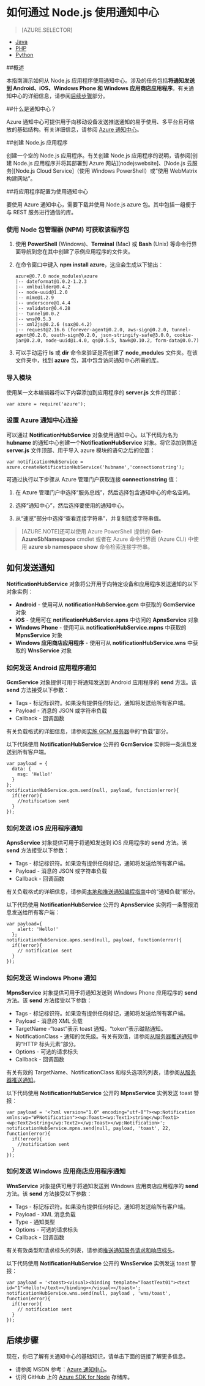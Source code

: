 <properties
	pageTitle="如何通过 Node.js 使用通知中心"
	description="了解如何使用通知中心从 Node.js 应用程序发送推送通知。"
	services="notification-hubs"
	documentationCenter="nodejs"
	authors="wesmc7777"
	manager="dwrede"
	editor=""/>

<tags
	ms.service="notification-hubs"
	ms.date="06/16/2015"
	wacn.date="11/02/2015"/>
	
	
	
	
	
# 如何通过 Node.js 使用通知中心

> [AZURE.SELECTOR]
- [Java](/documentation/articles/notification-hubs-java-backend-how-to)
- [PHP](/documentation/articles/notification-hubs-php-backend-how-to)
- [Python](/documentation/articles/notification-hubs-python-backend-how-to)

##概述

本指南演示如何从 Node.js 应用程序使用通知中心。涉及的任务包括**将通知发送到 Android、iOS、Windows Phone 和 Windows 应用商店应用程序**。有关通知中心的详细信息，请参阅[后续步骤](#next)部分。

##什么是通知中心？



Azure 通知中心可提供用于向移动设备发送推送通知的易于使用、多平台且可缩放的基础结构。有关详细信息，请参阅 [Azure 通知中心](http://msdn.microsoft.com/zh-cn/library/windowsazure/jj927170.aspx)。

##<a id="create"></a>创建 Node.js 应用程序

创建一个空的 Node.js 应用程序。有关创建 Node.js 应用程序的说明，请参阅[创建 Node.js 应用程序并将其部署到 Azure 网站][nodejswebsite]、[Node.js 云服务][Node.js Cloud Service]（使用 Windows PowerShell）或“使用 WebMatrix 构建网站”。

##<a id="config"></a>将应用程序配置为使用通知中心

要使用 Azure 通知中心，需要下载并使用 Node.js azure 包。其中包括一组便于与 REST 服务进行通信的库。

### 使用 Node 包管理器 (NPM) 可获取该程序包

1.  使用 **PowerShell** (Windows)、**Terminal** (Mac) 或 **Bash** (Unix) 等命令行界面导航到您在其中创建了示例应用程序的文件夹。

2.  在命令窗口中键入 **npm install azure**，这应会生成以下输出：

        azure@0.7.0 node_modules\azure
        |-- dateformat@1.0.2-1.2.3
        |-- xmlbuilder@0.4.2
        |-- node-uuid@1.2.0
        |-- mime@1.2.9
        |-- underscore@1.4.4
        |-- validator@0.4.28
        |-- tunnel@0.0.2
        |-- wns@0.5.3
        |-- xml2js@0.2.6 (sax@0.4.2)
        |-- request@2.16.6 (forever-agent@0.2.0, aws-sign@0.2.0, tunnel-agent@0.2.0, oauth-sign@0.2.0, json-stringify-safe@3.0.0, cookie-jar@0.2.0, node-uuid@1.4.0, qs@0.5.5, hawk@0.10.2, form-data@0.0.7)

3.  可以手动运行 **ls** 或 **dir** 命令来验证是否创建了 **node\_modules** 文件夹。在该文件夹中，找到 **azure** 包，其中包含访问通知中心所需的库。

### 导入模块

使用某一文本编辑器将以下内容添加到应用程序的 **server.js** 文件的顶部：

    var azure = require('azure');

### 设置 Azure 通知中心连接

可以通过 **NotificationHubService** 对象使用通知中心。以下代码为名为 **hubname** 的通知中心创建一个**NotificationHubService** 对象。将它添加到靠近 **server.js** 文件顶部、用于导入 azure 模块的语句之后的位置：

    var notificationHubService = azure.createNotificationHubService('hubname','connectionstring');

可通过执行以下步骤从 Azure 管理门户获取连接 **connectionstring** 值：

1.  在 Azure 管理门户中选择“服务总线”，然后选择包含通知中心的命名空间。

2.  选择“通知中心”，然后选择要使用的通知中心。

3.  从“速览”部分中选择“查看连接字符串”，并复制连接字符串值。

> [AZURE.NOTE]还可以使用 Azure PowerShell 提供的 **Get-AzureSbNamespace** cmdlet 或者在 Azure 命令行界面 (Azure CLI) 中使用 **azure sb namespace show** 命令检索连接字符串。

</div>

## <span id="send"></span></a>如何发送通知

**NotificationHubService** 对象将公开用于向特定设备和应用程序发送通知的以下对象实例：

-   **Android** - 使用可从 **notificationHubService.gcm** 中获取的 **GcmService** 对象
-   **iOS** - 使用可在 **notificationHubService.apns** 中访问的 **ApnsService** 对象
-   **Windows Phone** - 使用可从 **notificationHubService.mpns** 中获取的 **MpnsService** 对象
-   **Windows 应用商店应用程序** - 使用可从 **notificationHubService.wns** 中获取的 **WnsService** 对象

### 如何发送 Android 应用程序通知

**GcmService** 对象提供可用于将通知发送到 Android 应用程序的 **send** 方法。该 **send** 方法接受以下参数：

-   Tags - 标记标识符。如果没有提供任何标记，通知将发送给所有客户端。
-   Payload - 消息的 JSON 或字符串负载
-   Callback - 回调函数

有关负载格式的详细信息，请参阅[实施 GCM 服务器][实施 GCM 服务器]中的“负载”部分。

以下代码使用 **NotificationHubService** 公开的 **GcmService** 实例将一条消息发送到所有客户端。

    var payload = {
      data: {
        msg: 'Hello!'
      }
    };
    notificationHubService.gcm.send(null, payload, function(error){
      if(!error){
        //notification sent
      }
    });

### 如何发送 iOS 应用程序通知

**ApnsService** 对象提供可用于将通知发送到 iOS 应用程序的 **send** 方法。该 **send** 方法接受以下参数：

-   Tags - 标记标识符。如果没有提供任何标记，通知将发送给所有客户端。
-   Payload - 消息的 JSON 或字符串负载
-   Callback - 回调函数

有关负载格式的详细信息，请参阅[本地和推送通知编程指南][本地和推送通知编程指南]中的“通知负载”部分。

以下代码使用 **NotificationHubService** 公开的 **ApnsService** 实例将一条警报消息发送给所有客户端：

    var payload={ 
        alert: 'Hello!'
      };
    notificationHubService.apns.send(null, payload, function(error){
      if(!error){
        // notification sent
      }
    });

### 如何发送 Windows Phone 通知

**MpnsService** 对象提供可用于将通知发送到 Windows Phone 应用程序的 **send** 方法。该 **send** 方法接受以下参数：

-   Tags - 标记标识符。如果没有提供任何标记，通知将发送给所有客户端。
-   Payload - 消息的 XML 负载
-   TargetName -“toast”表示 toast 通知。“token”表示磁贴通知。
-   NotificationClass - 通知的优先级。有关有效值，请参阅[从服务器推送通知][从服务器推送通知]中的“HTTP 标头元素”部分。
-   Options - 可选的请求标头
-   Callback - 回调函数

有关有效的 TargetName、NotificationClass 和标头选项的列表，请参阅[从服务器推送通知][从服务器推送通知]。

以下代码使用 **NotificationHubService** 公开的 **MpnsService** 实例发送 toast 警报：

    var payload = '<?xml version="1.0" encoding="utf-8"?><wp:Notification xmlns:wp="WPNotification"><wp:Toast><wp:Text1>string</wp:Text1><wp:Text2>string</wp:Text2></wp:Toast></wp:Notification>';
    notificationHubService.mpns.send(null, payload, 'toast', 22, function(error){
      if(!error){
        //notification sent
      }
    });

### 如何发送 Windows 应用商店应用程序通知

**WnsService** 对象提供可用于将通知发送到 Windows 应用商店应用程序的 **send** 方法。该 **send** 方法接受以下参数：

-   Tags - 标记标识符。如果没有提供任何标记，通知将发送给所有客户端。
-   Payload - XML 消息负载
-   Type - 通知类型
-   Options - 可选的请求标头
-   Callback - 回调函数

有关有效类型和请求标头的列表，请参阅[推送通知服务请求和响应标头][推送通知服务请求和响应标头]。

以下代码使用 **NotificationHubService** 公开的 **WnsService** 实例发送 toast 警报：

    var payload = '<toast><visual><binding template="ToastText01"><text id="1">Hello!</text></binding></visual></toast>';
    notificationHubService.wns.send(null, payload , 'wns/toast', function(error){
      if(!error){
        // notification sent
      }
    });

## <span id="next"></span></a> 后续步骤

现在，你已了解有关通知中心的基础知识，请单击下面的链接了解更多信息。

-   请参阅 MSDN 参考：[Azure 通知中心](http://msdn.microsoft.com/zh-cn/library/windowsazure/jj927170.aspx)。
-   访问 GitHub 上的 [Azure SDK for Node] 存储库。

  [后续步骤]: #next
  [什么是 服务总线 通知中心？]: #hub
  [创建 Node.js 应用程序]: #create
  [配置应用程序以使用 服务总线]: #config
  [如何：发送通知]: #send
  [Azure 服务总线 通知中心]: http://msdn.microsoft.com/zh-cn/library/azure/jj927170.aspx
  [创建 Node.js 应用程序并将其部署到 Azure 网站]: /documentation/articles/web-sites-nodejs-develop-deploy-mac
  [Node.js 云服务]: /documentation/articles/cloud-services-nodejs-develop-deploy-app
  [使用 WebMatrix 生成网站]: /documentation/articles/web-sites-nodejs-use-webmatrix
  [实施 GCM 服务器]: http://developer.android.com/google/gcm/server.html#payload
  [本地和推送通知编程指南]: http://developer.apple.com/library/ios/#documentation/NetworkingInternet/Conceptual/RemoteNotificationsPG/ApplePushService/ApplePushService.html
  [从服务器推送通知]: http://msdn.microsoft.com/library/hh221551.aspx
  [推送通知服务请求和响应标头]: http://msdn.microsoft.com/library/windows/apps/hh465435.aspx
  [Azure SDK for Node]: https://github.com/WindowsAzure/azure-sdk-for-node
